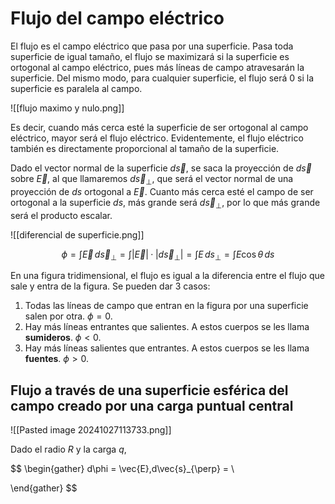 
# Flujo del campo eléctrico

El flujo es el campo eléctrico que pasa por una superficie. Pasa toda superficie de igual tamaño, el flujo se maximizará si la superficie es ortogonal al campo eléctrico, pues más líneas de campo atravesarán la superficie. Del mismo modo, para cualquier superficie, el flujo será 0 si la superficie es paralela al campo.

![[flujo maximo y nulo.png]]

Es decir, cuando más cerca esté la superficie de ser ortogonal al campo eléctrico, mayor será el flujo eléctrico. Evidentemente, el flujo eléctrico también es directamente proporcional al tamaño de la superficie.

Dado el vector normal de la superficie $d\vec{s}$, se saca la proyección de $d\vec{s}$ sobre $\vec{E}$, al que llamaremos $d\vec{s}_{\perp}$, que será el vector normal de una proyección de $ds$ ortogonal a $\vec{E}$. Cuanto más cerca esté el campo de ser ortogonal a la superficie $ds$, más grande será $d\vec{s}_{\perp}$, por lo que más grande será el producto escalar.

![[diferencial de superficie.png]]

$$
\phi = \int \vec{E}\, d\vec{s}_{\perp} = \int |\vec{E}|·|d\vec{s}_{\perp}| = \int E\, ds_{\perp} = \int E \cos \theta \,ds
$$

En una figura tridimensional, el flujo es igual a la diferencia entre el flujo que sale y entra de la figura. Se pueden dar 3 casos:

1. Todas las líneas de campo que entran en la figura por una superficie salen por otra. $\phi = 0$.
2. Hay más líneas entrantes que salientes. A estos cuerpos se les llama **sumideros**. $\phi < 0$.
3. Hay más líneas salientes que entrantes. A estos cuerpos se les llama **fuentes**. $\phi > 0$.

## Flujo a través de una superficie esférica del campo creado por una carga puntual central

![[Pasted image 20241027113733.png]]

Dado el radio $R$ y la carga $q$, 

$$
\begin{gather}
d\phi = \vec{E}\,d\vec{s}_{\perp} =   \\

\end{gather}
$$